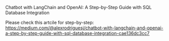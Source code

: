 Chatbot with LangChain and OpenAI: A Step-by-Step Guide with SQL Database Integration

Please check this artcile for step-by-step:
https://medium.com/@alexrodriguesj/chatbot-with-langchain-and-openai-a-step-by-step-guide-with-sql-database-integration-cae136dc3cc7
